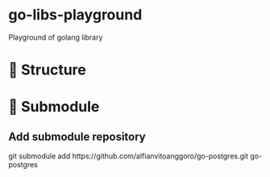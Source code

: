 # go-libs-playground
Playground of golang library

# 📔 Structure

# 🎲 Submodule
## Add submodule repository
<prep>
    git submodule add https://github.com/alfianvitoanggoro/go-postgres.git go-postgres
</prep>